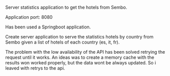 Server statistics application to get the hotels from Sembo.

Application port: 8080

Has been used a Springboot application.

Create server application to serve the statistics hotels by country from Sembo given a list of hotels of each country (es, it, fr).  

The problem with the low availability of the API has been solved retrying the request until it works. An ideas was to create a memory cache with the results won worked properly, but the data wont be always updated. So i leaved with retrys to the api.  